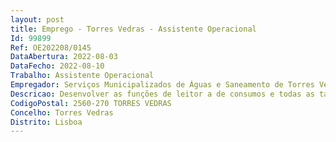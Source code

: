 ```yaml
--- 
layout: post
title: Emprego - Torres Vedras - Assistente Operacional
Id: 99899
Ref: OE202208/0145
DataAbertura: 2022-08-03
DataFecho: 2022-08-10
Trabalho: Assistente Operacional
Empregador: Serviços Municipalizados de Águas e Saneamento de Torres Vedras
Descricao: Desenvolver as funções de leitor a de consumos e todas as tarefas decorrentes das mesmas, no âmbito das atribuições da Secção de Leituras e Faturação da Divisão Financeira e Património destes SMAS.
CodigoPostal: 2560-270 TORRES VEDRAS
Concelho: Torres Vedras
Distrito: Lisboa
--- 
```


